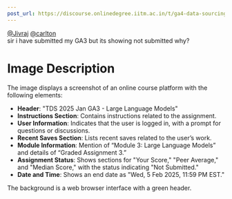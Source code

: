 ```yaml
---
post_url: https://discourse.onlinedegree.iitm.ac.in/t/ga4-data-sourcing-discussion-thread-tds-jan-2025/165959/47
---
```

[@Jivraj](/u/jivraj) [@carlton](/u/carlton)  
sir i have submitted my GA3 but its showing not submitted why?  

# Image Description

The image displays a screenshot of an online course platform with the following elements:

- **Header**: "TDS 2025 Jan GA3 - Large Language Models"
- **Instructions Section**: Contains instructions related to the assignment.
- **User Information**: Indicates that the user is logged in, with a prompt for questions or discussions.
- **Recent Saves Section**: Lists recent saves related to the user’s work.
- **Module Information**: Mention of “Module 3: Large Language Models” and details of “Graded Assignment 3.”
- **Assignment Status**: Shows sections for "Your Score," "Peer Average," and "Median Score," with the status indicating "Not Submitted."
- **Date and Time**: Shows an end date as "Wed, 5 Feb 2025, 11:59 PM EST."

The background is a web browser interface with a green header.